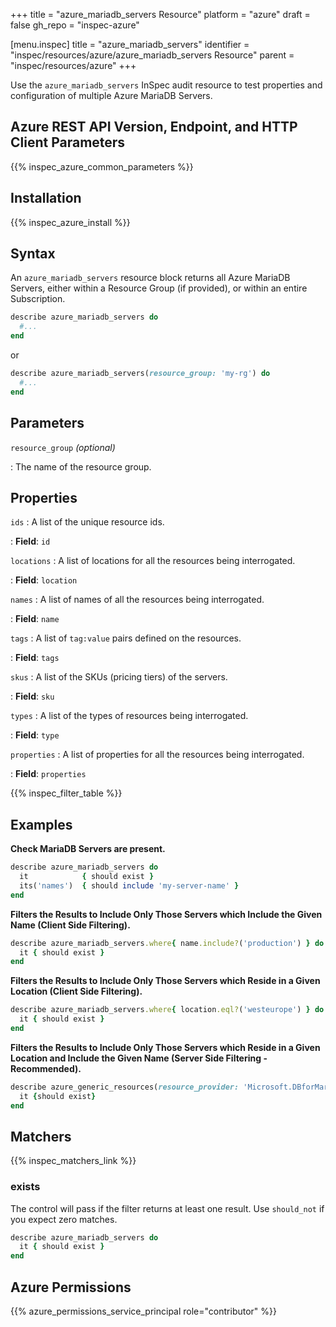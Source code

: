 +++
title = "azure_mariadb_servers Resource"
platform = "azure"
draft = false
gh_repo = "inspec-azure"

[menu.inspec]
title = "azure_mariadb_servers"
identifier = "inspec/resources/azure/azure_mariadb_servers Resource"
parent = "inspec/resources/azure"
+++

Use the `azure_mariadb_servers` InSpec audit resource to test properties and configuration of multiple Azure MariaDB Servers.

## Azure REST API Version, Endpoint, and HTTP Client Parameters

{{% inspec_azure_common_parameters %}}

## Installation

{{% inspec_azure_install %}}

## Syntax

An `azure_mariadb_servers` resource block returns all Azure MariaDB Servers, either within a Resource Group (if provided), or within an entire Subscription.
```ruby
describe azure_mariadb_servers do
  #...
end
```
or
```ruby
describe azure_mariadb_servers(resource_group: 'my-rg') do
  #...
end
```

## Parameters

`resource_group` _(optional)_

: The name of the resource group.

## Properties

`ids`
: A list of the unique resource ids.

: **Field**: `id`

`locations`
: A list of locations for all the resources being interrogated.

: **Field**: `location`

`names`
: A list of names of all the resources being interrogated.

: **Field**: `name`

`tags`
: A list of `tag:value` pairs defined on the resources.

: **Field**: `tags`

`skus`
: A list of the SKUs (pricing tiers) of the servers.

: **Field**: `sku`

`types`
: A list of the types of resources being interrogated.

: **Field**: `type`

`properties`
: A list of properties for all the resources being interrogated.

: **Field**: `properties`

{{% inspec_filter_table %}}

## Examples

**Check MariaDB Servers are present.**

```ruby
describe azure_mariadb_servers do
  it            { should exist }
  its('names')  { should include 'my-server-name' }
end
```

**Filters the Results to Include Only Those Servers which Include the Given Name (Client Side Filtering).**

```ruby
describe azure_mariadb_servers.where{ name.include?('production') } do
  it { should exist }
end
```

**Filters the Results to Include Only Those Servers which Reside in a Given Location (Client Side Filtering).**

```ruby
describe azure_mariadb_servers.where{ location.eql?('westeurope') } do
  it { should exist }
end
```    
**Filters the Results to Include Only Those Servers which Reside in a Given Location and Include the Given Name (Server Side Filtering - Recommended).**

```ruby
describe azure_generic_resources(resource_provider: 'Microsoft.DBforMariaDB/servers', substring_of_name: 'production', location: 'westeurope') do
  it {should exist}  
end
```

## Matchers

{{% inspec_matchers_link %}}

### exists

The control will pass if the filter returns at least one result. Use `should_not` if you expect zero matches.
```ruby
describe azure_mariadb_servers do
  it { should exist }
end
```

## Azure Permissions

{{% azure_permissions_service_principal role="contributor" %}}
